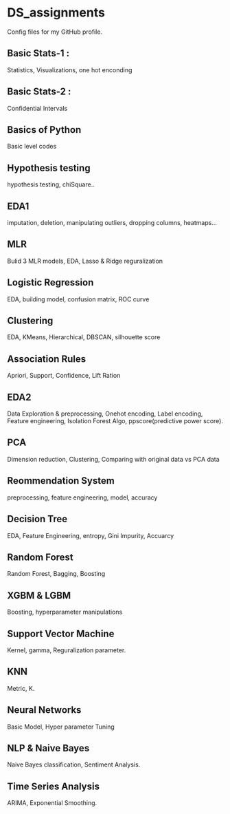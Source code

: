 # DS_assignments
Config files for my GitHub profile.

## Basic Stats-1 : 
Statistics, Visualizations, one hot enconding

## Basic Stats-2 :
Confidential Intervals

## Basics of Python
Basic level codes

## Hypothesis testing
hypothesis testing, chiSquare..

## EDA1
imputation, deletion, manipulating outliers, dropping columns, heatmaps...

## MLR
Bulid 3 MLR models, EDA, Lasso & Ridge reguralization

## Logistic Regression
EDA, building model, confusion matrix, ROC curve

## Clustering
EDA, KMeans, Hierarchical, DBSCAN, silhouette score

## Association Rules
Apriori, Support, Confidence, Lift Ration

## EDA2
Data Exploration & preprocessing, Onehot encoding, Label encoding, Feature engineering, Isolation Forest Algo, ppscore(predictive power score).

## PCA
Dimension reduction, Clustering, Comparing with original data vs PCA data

## Reommendation System
preprocessing, feature engineering, model, accuracy

## Decision Tree
EDA, Feature Engineering, entropy, Gini Impurity, Accuarcy

## Random Forest
Random Forest, Bagging, Boosting

## XGBM & LGBM
Boosting, hyperparameter manipulations

## Support Vector Machine

Kernel, gamma, Reguralization parameter.

## KNN

Metric, K.

## Neural Networks

Basic Model, Hyper parameter Tuning

## NLP & Naive Bayes

Naive Bayes classification, Sentiment Analysis.

## Time Series Analysis

ARIMA, Exponential Smoothing.
